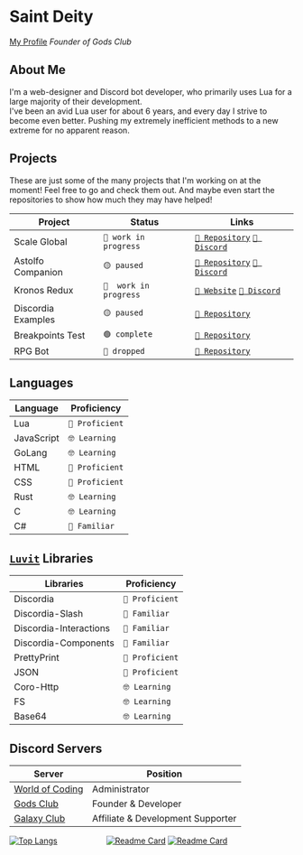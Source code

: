 
# Saint Deity
[My Profile](https://github.com/saint-deity)
_Founder of Gods Club_

## About Me
I'm a web-designer and Discord bot developer, who
primarily uses Lua for a large majority of their development.<br />
I've been an avid Lua user for about 6 years, and every day I
strive to become even better. Pushing my extremely inefficient
methods to a new extreme for no apparent reason.

## Projects

These are just some of the many projects that I'm working
on at the moment! Feel free to go and check them out.
And maybe even start the repositories to show how much
they may have helped!

| Project | Status | Links |
| ----- | ----- | ----- |
| Scale Global | `🔵 work in progress` | [`🔗 Repository`](https://github.com/saint-deity/scale-global) [`🔗 Discord`](https://discord.gg/gods-club)|
| Astolfo Companion | `🟡 paused` | [`🔗 Repository`](https://github.com/saint-deity/astolfo-companion) [`🔗 Discord`](https://discord.gg/program) |
| Kronos Redux | `🔵  work in progress` | [`🔗 Website`](https://godsclub.net/kronos) [`🔗 Discord`](https://discord,gg/gods-club) |
| Discordia Examples | `🟡 paused` | [`🔗 Repository`](https://github.com/saint-deity/discordia-examples) |
| Breakpoints Test | `🟢 complete` | [`🔗 Repository`](https://github.com/saint-deity/breakpoints) |
| RPG Bot | `🔴 dropped` | [`🔗 Repository`](https://github.com/saint-deity/rpg-bot) |

## Languages

| Language | Proficiency |
| ----- | ----- |
| Lua | `💪 Proficient` |
| JavaScript | `🤓 Learning` |
| GoLang | `🤓 Learning` |
| HTML | `💪 Proficient` |
| CSS | `💪 Proficient` |
| Rust | `🤓 Learning` |
| C | `🤓 Learning` |
| C# | `🤔 Familiar` |

## [`Luvit`](https://luvit.io) Libraries

| Libraries | Proficiency |
| ----- | ----- |
| Discordia | `💪 Proficient` |
| Discordia-Slash | `🤔 Familiar` |
| Discordia-Interactions | `🤔 Familiar` |
| Discordia-Components | `🤔 Familiar` |
| PrettyPrint | `💪 Proficient` |
| JSON | `💪 Proficient` |
| Coro-Http | `🤓 Learning` |
| FS | `🤓 Learning` |
| Base64 | `🤓 Learning` |

## Discord Servers

| Server | Position |
| ----- | ----- |
| [World of Coding](https://discord.gg/program) | Administrator |
| [Gods Club](https://discord.gg/gods-club) | Founder & Developer |
| [Galaxy Club](https://discord.gg/pZ8D8vqRqX) | Affiliate & Development Supporter |

[![Top Langs](https://github-readme-stats.vercel.app/api/top-langs/?username=saint-deity&theme=material-palenight&show_icons=true)](https://discord.gg/gods-club)​ ​ ​ ​ ​ ​ ​ ​ ​ ​ ​ ​ ​ ​ ​ ​ ​ ​ ​ ​ ​ ​
[![Readme Card](https://github-readme-stats.vercel.app/api/pin/?username=saint-deity&repo=discordia-examples&theme=material-palenight&show_icons=true)](https://github.com/saint-deity/discordia-examples) [![Readme Card](https://github-readme-stats.vercel.app/api/pin/?username=saint-deity&repo=astolfo-companion&theme=material-palenight&show_icons=true)](https://github.com/saint-deity/Astolfo-Companion)

